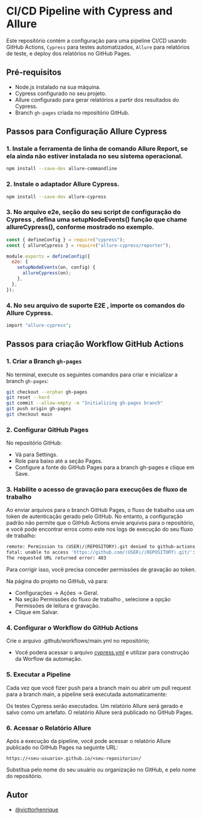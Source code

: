 # CI/CD Pipeline with Cypress and Allure

Este repositório contém a configuração para uma pipeline CI/CD usando GitHub Actions, ```Cypress``` para testes automatizados, ```Allure``` para relatórios de teste, e deploy dos relatórios no GitHub Pages.

## Pré-requisitos

- Node.js instalado na sua máquina.
- Cypress configurado no seu projeto.
- Allure configurado para gerar relatórios a partir dos resultados do Cypress.
- Branch `gh-pages` criada no repositório GitHub.

## Passos para Configuração Allure Cypress

### 1. Instale a ferramenta de linha de comando Allure Report, se ela ainda não estiver instalada no seu sistema operacional.

```bash
npm install --save-dev allure-commandline
```

### 2. Instale o adaptador Allure Cypress.

```bash
npm install --save-dev allure-cypress
```

### 3. No arquivo e2e, seção do seu script de configuração do Cypress , defina uma setupNodeEvents() função que chame allureCypress(), conforme mostrado no exemplo.

```javascript
const { defineConfig } = require("cypress");
const { allureCypress } = require("allure-cypress/reporter");

module.exports = defineConfig({
  e2e: {
    setupNodeEvents(on, config) {
      allureCypress(on);
    },
  },
});
```
### 4. No seu arquivo de suporte E2E , importe os comandos do Allure Cypress.

```bash
import "allure-cypress";
```

## Passos para criação Workflow GitHub Actions

### 1. Criar a Branch `gh-pages`

No terminal, execute os seguintes comandos para criar e inicializar a branch `gh-pages`:

```bash
git checkout --orphan gh-pages
git reset --hard
git commit --allow-empty -m "Initializing gh-pages branch"
git push origin gh-pages
git checkout main
```

### 2. Configurar GitHub Pages
No repositório GitHub:

- Vá para Settings.
- Role para baixo até a seção Pages.
- Configure a fonte do GitHub Pages para a branch gh-pages e clique em Save.

### 3. Habilite o acesso de gravação para execuções de fluxo de trabalho

Ao enviar arquivos para o branch GitHub Pages, o fluxo de trabalho usa um token de autenticação gerado pelo GitHub. No entanto, a configuração padrão não permite que o GitHub Actions envie arquivos para o repositório, e você pode encontrar erros como este nos logs de execução do seu fluxo de trabalho:

```bash
remote: Permission to ⟨USER⟩/⟨REPOSITORY⟩.git denied to github-actions[bot].
fatal: unable to access 'https://github.com/⟨USER⟩/⟨REPOSITORY⟩.git/':
The requested URL returned error: 403
```
Para corrigir isso, você precisa conceder permissões de gravação ao token.

Na página do projeto no GitHub, vá para:
- Configurações → Ações → Geral.
- Na seção Permissões do fluxo de trabalho , selecione a opção Permissões de leitura e gravação.
- Clique em Salvar.

### 4. Configurar o Workflow do GitHub Actions
Crie o arquivo .github/workflows/main.yml no repositório;
- Você podera acessar o arquivo [cypress.yml](https://github.com/victtorhenrique/BOOTCAMP-CYPRESS/blob/main/.github/workflows/cypress.yml) e utilizar para construção da Worflow da automação.

### 5. Executar a Pipeline
Cada vez que você fizer push para a branch main ou abrir um pull request para a branch main, a pipeline será executada automaticamente:

Os testes Cypress serão executados.
Um relatório Allure será gerado e salvo como um artefato.
O relatório Allure será publicado no GitHub Pages.

### 6. Acessar o Relatório Allure
Após a execução da pipeline, você pode acessar o relatório Allure publicado no GitHub Pages na seguinte URL:

```
https://<seu-usuario>.github.io/<seu-repositorio>/
```

Substitua <seu-usuario> pelo nome do seu usuário ou organização no GitHub, e <seu-repositorio> pelo nome do repositório.


## Autor

- [@victtorhenrique](https://github.com/victtorhenrique)